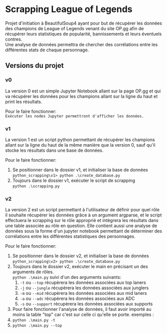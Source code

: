 # Scrapping League of Legends
Projet d'initiation à BeautifulSoup4 ayant pour but de récupérer les données des champions de League of Legends venant du site OP.gg afin de récupérer leurs statistiques de popularité, bannissements et leurs éventuels contres.  
Une analyse de données permettra de chercher des corrélations entre les différentes stats de chaque personnage.
## Versions du projet
### v0
La version 0 est un simple Jupyter Notebook allant sur la page OP.gg et qui va récupérer les données pour les champions allant sur la ligne du haut et print les résultats. </br>

Pour le faire fonctionner: </br>
`Exécuter les nodes Jupyter permettront d'afficher les données.`

### v1
La version 1 est un script python permettant de récupérer les champions allant sur la ligne du haut de la même manière que la version 0, sauf qu'il stocke les résultats dans une base de données.

Pour le faire fonctionner: </br>
1) Se positionner dans le dossier v1, et initialiser la base de données </br>
</t>`python_scrapping\v1> python .\create_database.py`
2) Toujours dans le dossier v1, exécuter le script de scrapping </br>
</t> `python .\scrapping.py`

### v2
La version 2 est un script permettant à l'utilisateur de définir pour quel rôle il souhaite récupérer les données grâce à un argument argparse, et le script effectuera le scrapping sur le rôle approprié et intègrera les résultats dans une table associée au rôle en question. Elle contient aussi une analyse de données sous la forme d'un jupyter notebook permettant de déterminer des corrélations entre les différentes statistiques des personnages.

Pour le faire fonctionner: </br>
1. Se positionner dans le dossier v2, et initialiser la base de données </br>
</t>`python_scrapping\v2> python .\create_database.py`
2. Toujours dans le dossier v2, exécuter le main en précisant un des arguments de rôles. </br>
`python .\main.py` suivi d'un des arguments suivants:  
    1. `-t` ou `--top` récupèrera les données associées aux top laners  
    2. `-j` ou `--jungle` récupèrera les données associées aux junglers  
    3. `-m` ou `--mid` récupèrera les données associées aux mid laners  
    4. `-a` ou `--adc` récupèrera les données associées aux ADC  
    5. `-s` ou `--support` récupèrera les données associées aux supports  
3. Pour faire fonctionner l'analyse de données, il faut avoir importé au moins la table "top" car c'est sur celle ci qu'elle se porte.
exemples :  
1. `python .\main.py -t`
2. `python .\main.py --top` 
